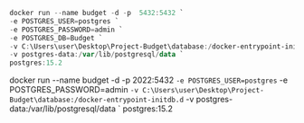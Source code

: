 ``` powershell
docker run --name budget -d -p  5432:5432 `
-e POSTGRES_USER=postgres `
-e POSTGRES_PASSWORD=admin `
-e POSTGRES_DB=Budget `
-v C:\Users\user\Desktop\Project-Budget\database:/docker-entrypoint-initdb.d `
-v postgres-data:/var/lib/postgresql/data `
postgres:15.2 
```

docker run --name budget -d -p  2022:5432 `
-e POSTGRES_USER=postgres `
-e POSTGRES_PASSWORD=admin `
-v C:\Users\user\Desktop\Project-Budget\database:/docker-entrypoint-initdb.d `
-v postgres-data:/var/lib/postgresql/data `
postgres:15.2 